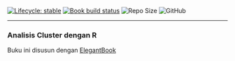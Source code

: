 [![Lifecycle: stable](https://img.shields.io/badge/lifecycle-stable-brightgreen.svg)](https://www.tidyverse.org/lifecycle/#stable) [![Book build status](https://github.com/XiangyunHuang/ElegantBookdown/workflows/bookdown/badge.svg?event=push)](https://github.com/XiangyunHuang/ElegantBookdown/actions?workflow=bookdown) ![Repo Size](https://img.shields.io/github/repo-size/XiangyunHuang/ElegantBookdown.svg) ![GitHub](https://img.shields.io/github/license/XiangyunHuang/ElegantBookdown.svg)

---

### Analisis Cluster dengan R
Buku ini disusun dengan [ElegantBook](https://github.com/ElegantLaTeX/ElegantBook) 
